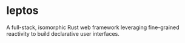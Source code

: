# leptos
A full-stack, isomorphic Rust web framework leveraging fine-grained reactivity to build declarative user interfaces.
